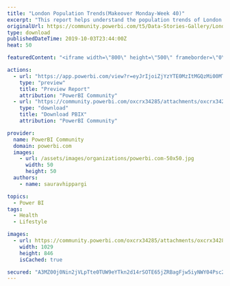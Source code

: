 ```yaml
---
title: "London Population Trends(Makeover Monday-Week 40)"
excerpt: "This report helps understand the population trends of London and it's districts through 2011 to 2050. It gives insights on various factors like"
originalUrl: https://community.powerbi.com/t5/Data-Stories-Gallery/London-Population-Trends-Makeover-Monday-Week-40/m-p/809688
type: download
publishedDateTime: 2019-10-03T23:44:00Z
heat: 50

featuredContent: "<iframe width=\"800\" height=\"500\" frameborder=\"0\" src=\"https://app.powerbi.com/view?r=eyJrIjoiZjYzYTE0MzItMGQzMi00MTg3LWEyOWQtM2UwNzc3NDNjM2E2IiwidCI6IjgxNzdmMWQzLWU2NTAtNDAxNS1iNzdhLTY4MjUxODQwMzRiNyJ9\"></iframe>"

actions:
  - url: "https://app.powerbi.com/view?r=eyJrIjoiZjYzYTE0MzItMGQzMi00MTg3LWEyOWQtM2UwNzc3NDNjM2E2IiwidCI6IjgxNzdmMWQzLWU2NTAtNDAxNS1iNzdhLTY4MjUxODQwMzRiNyJ9"
    type: "preview"
    title: "Preview Report"
    attribution: "PowerBI Community"
  - url: "https://community.powerbi.com/oxcrx34285/attachments/oxcrx34285/DataStoriesGallery/3048/2/London%20population.pbix"
    type: "download"
    title: "Download PBIX"
    attribution: "PowerBI Community"

provider:
  name: PowerBI Community
  domain: powerbi.com
  images:
    - url: /assets/images/organizations/powerbi.com-50x50.jpg
      width: 50
      height: 50
  authors:
    - name: sauravhippargi

topics:
  - Power BI
tags:
  - Health
  - Lifestyle

images:
  - url: https://community.powerbi.com/oxcrx34285/attachments/oxcrx34285/DataStoriesGallery/3048/4/Screenshot%20(70).png
    width: 1029
    height: 846
    isCached: true

secured: "A3MZ00j0Nin2jVLpTte0TUW9eYTkn2d14rSOTE65jZRBagFjw5iyNWY04Psc2YmpR3Y4C/YYNB75roXnmwQ7OWgwUeuB6Q62Be2vh1Md4XrAj2onEKlx6dOQgp3ZNmy2qdC8UP1UzjSGlxQpvO641GUvgh8w1OL47TRF6/srgOp24+0IiL7V1ePoG5OUtMGRwohq4XWqZvFij5HujgcYvCA28SlXRuIZ7VwTOpOnk3X26MVA7WNK9eNYnNjdl7cZ0ckaJS2dUcVU6Q1VXRRSHVktGfNlRGVBch8XTFIRAhJ7uX0oQUfr8IE6uaPkue37dBhqaHSVYupyDufhgMvxTDI1iRIPlu1YEnKxLNfgbBSQ+W4nKd3GAohx7QbrnvNLTS5Hpa3HON+aiFSraK+4GMLTq+RjgY2dJSkzI1D98SLVgAWQhpeJUeI37gy7uyMM;Yd3GdvFgbh7roQ9LgWGLxQ=="
---
```


